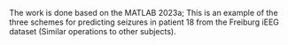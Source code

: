 The work is done based on the MATLAB 2023a;
This is an example of the three schemes for predicting seizures in patient 18 from the Freiburg iEEG dataset (Similar operations to other subjects).
